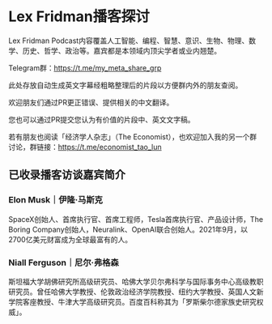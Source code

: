 # Lex Fridman播客探讨

Lex Fridman Podcast内容覆盖人工智能、编程、智慧、意识、生物、物理、数学、历史、哲学、政治等。嘉宾都是本领域内顶尖学者或业内翘楚。

Telegram群：https://t.me/my_meta_share_grp

此处存放自动生成英文字幕经粗略整理后的片段以方便群内外的朋友查阅。

欢迎朋友们通过PR更正错误、提供相关的中文翻译。

您也可以通过PR提交您认为有价值的片段中、英文文字稿。

若有朋友也阅读「经济学人杂志」（The Economist），也欢迎加入我的另一个群讨论，群链接：https://t.me/economist_tao_lun

## 已收录播客访谈嘉宾简介

### Elon Musk｜伊隆·马斯克

SpaceX创始人、首席执行官、首席工程师，Tesla首席执行官、产品设计师，The Boring Company创始人，Neuralink、OpenAI联合创始人。2021年9月，以2700亿美元财富成为全球最富有的人。

### Niall Ferguson｜尼尔·弗格森

斯坦福大学胡佛研究所高级研究员、哈佛大学贝尔弗科学与国际事务中心高级教职研究员。曾任哈佛大学教授、伦敦政治经济学院教授、纽约大学教授、英国人文新学院客座教授、牛津大学高级研究员。百度百科称其为「罗斯柴尔德家族史研究权威」。
